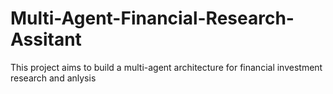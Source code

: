 # Multi-Agent-Financial-Research-Assitant
This project aims to build a multi-agent architecture for financial investment research and anlysis
